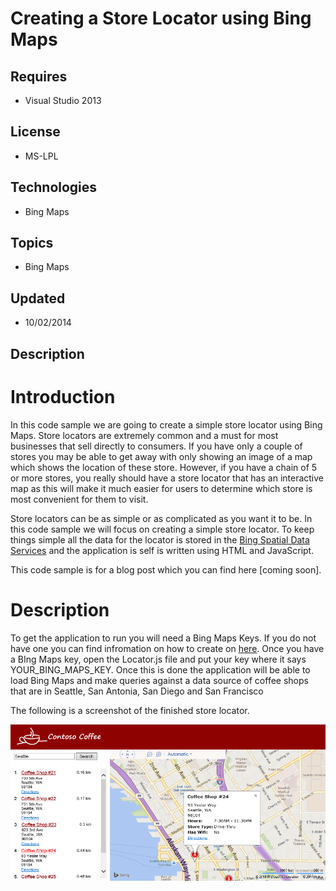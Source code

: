# Creating a Store Locator using Bing Maps
## Requires
- Visual Studio 2013
## License
- MS-LPL
## Technologies
- Bing Maps
## Topics
- Bing Maps
## Updated
- 10/02/2014
## Description

<h1>Introduction</h1>
<p>In this code sample we are going to create a simple store locator using Bing Maps. Store locators are extremely common and a must for most businesses that sell directly to consumers. If you have only a couple of stores you may be able to get away with only
 showing an image of a map which shows the location of these store. However, if you have a chain of 5 or more stores, you really should have a store locator that has an interactive map as this will make it much easier for users to determine which store is most
 convenient for them to visit.</p>
<p>Store locators can be as simple or as complicated as you want it to be. In this code sample we will focus on creating a simple store locator. To keep things simple all the data for the locator is stored in the
<a href="http://msdn.microsoft.com/en-us/library/ff701734.aspx">Bing Spatial Data Services</a> and the application is self is written using HTML and JavaScript.</p>
<p>This code sample is for a blog post which you can find here [coming soon].</p>
<h1>Description</h1>
<p>To get the application to run you will need a Bing Maps Keys. If you do not have one you can find infromation on how to create on
<a href="http://www.microsoft.com/maps/create-a-bing-maps-key.aspx">here</a>. Once you have a BIng Maps key, open the Locator.js file and put your key where it says YOUR_BING_MAPS_KEY. Once this is done the application will be able to load Bing Maps and make
 queries against a data source of coffee shops that are in&nbsp;Seattle, San Antonia, San Diego and San Francisco</p>
<p>The following is a screenshot of the finished store locator.</p>
<p><img id="126304" src="126304-storelocator.png" alt="" width="800" height="415" style="width:507px; height:250px; margin-right:auto; margin-left:auto; display:block"></p>
